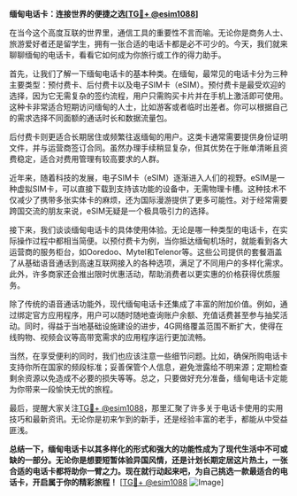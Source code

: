 **缅甸电话卡：连接世界的便捷之选[[TG💪+ @esim1088](https://t.me/s/esim1088)]**

在当今这个高度互联的世界里，通信工具的重要性不言而喻。无论你是商务人士、旅游爱好者还是留学生，拥有一张合适的电话卡都是必不可少的。今天，我们就来聊聊缅甸的电话卡，看看它如何成为你旅行或工作的得力助手。

首先，让我们了解一下缅甸电话卡的基本种类。在缅甸，最常见的电话卡分为三种主要类型：预付费卡、后付费卡以及电子SIM卡（eSIM）。预付费卡是最受欢迎的选择，因为它无需复杂的签约流程，用户只需购买卡片并在手机上激活即可使用。这种卡非常适合短期访问缅甸的人士，比如游客或者临时出差者。你可以根据自己的需求选择不同面额的通话时长和数据流量包。

后付费卡则更适合长期居住或频繁往返缅甸的用户。这类卡通常需要提供身份证明文件，并与运营商签订合同。虽然办理手续稍显复杂，但其优势在于账单清晰且资费稳定，适合对费用管理有较高要求的人群。

近年来，随着科技的发展，电子SIM卡（eSIM）逐渐进入人们的视野。eSIM是一种虚拟SIM卡，可以直接下载到支持该功能的设备中，无需物理卡槽。这种技术不仅减少了携带多张实体卡的麻烦，还为国际漫游提供了更多可能性。对于经常需要跨国交流的朋友来说，eSIM无疑是一个极具吸引力的选择。

接下来，我们谈谈缅甸电话卡的具体使用体验。无论是哪一种类型的电话卡，在实际操作过程中都相当简便。以预付费卡为例，当你抵达缅甸机场时，就能看到各大运营商的服务柜台，如Ooredoo、Mytel和Telenor等。这些公司提供的套餐涵盖了从基础语音通话到高速互联网接入的各种选项，满足了不同用户的多样化需求。此外，许多商家还会推出限时优惠活动，帮助消费者以更实惠的价格获得优质服务。

除了传统的语音通话功能外，现代缅甸电话卡还集成了丰富的附加价值。例如，通过绑定官方应用程序，用户可以随时随地查询账户余额、充值话费甚至参与抽奖活动。同时，得益于当地基础设施建设的进步，4G网络覆盖范围不断扩大，使得在线购物、视频会议等高带宽需求的应用程序运行更加流畅。

当然，在享受便利的同时，我们也应该注意一些细节问题。比如，确保所购电话卡支持你所在国家的频段标准；妥善保管个人信息，避免泄露给不明来源；定期检查剩余资源以免造成不必要的损失等等。总之，只要做好充分准备，缅甸电话卡定能为你带来一段愉快无忧的旅程。

最后，提醒大家关注[TG💪+ @esim1088](https://t.me/s/esim1088)，那里汇聚了许多关于电话卡使用的实用技巧和最新资讯。无论你是初来乍到的新手，还是经验丰富的老手，都能从中受益匪浅。

**总结一下，缅甸电话卡以其多样化的形式和强大的功能性成为了现代生活中不可或缺的一部分。无论你是想要短暂体验异国风情，还是计划长期定居这片热土，一张合适的电话卡都将助你一臂之力。现在就行动起来吧，为自己挑选一款最适合的电话卡，开启属于你的精彩旅程！** [[TG💪+ @esim1088](https://t.me/s/esim1088) ![Image](https://i.postimg.cc/4NQfJmqS/Snipaste-2025-05-13-00-14-12.png)]